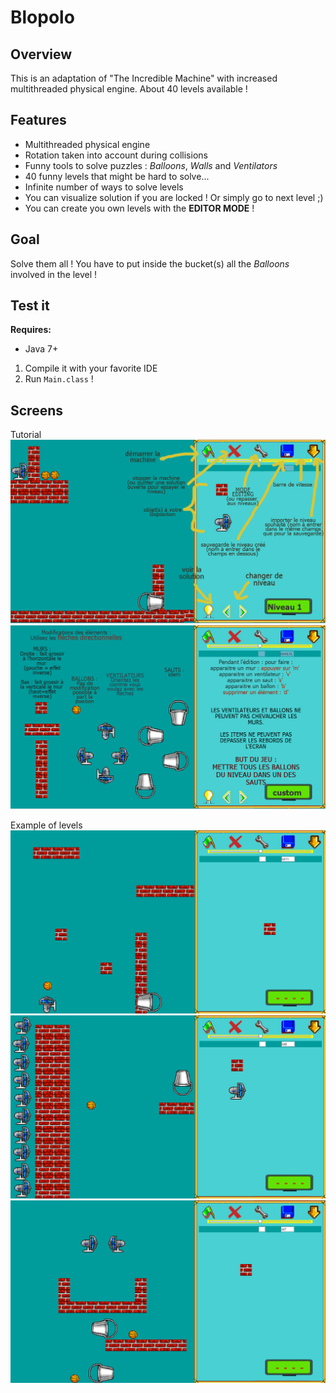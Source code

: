 # Blopolo
## Overview
This is an adaptation of "The Incredible Machine" with increased multithreaded physical engine. About 40 levels available !

## Features
- Multithreaded physical engine
- Rotation taken into account during collisions
- Funny tools to solve puzzles : *Balloons*, *Walls* and *Ventilators* 
- 40 funny levels that might be hard to solve...
- Infinite number of ways to solve levels
- You can visualize solution if you are locked ! Or simply go to next level ;)
- You can create you own levels with the **EDITOR MODE** !

## Goal
Solve them all !
You have to put inside the bucket(s) all the *Balloons* involved in the level !
## Test it
**Requires:** 
- Java 7+

 1. Compile it with your favorite IDE
 2. Run `Main.class` !

## Screens
Tutorial
![tuto1](https://github.com/EnzoBnl/TheNewTIM/blob/master/data/tuto1.png)
![tuto2](https://github.com/EnzoBnl/TheNewTIM/blob/master/data/tuto2.png)

Example of levels
![screen11](https://github.com/EnzoBnl/TheNewTIM/blob/master/data/screens/11.png)
![screen8](https://github.com/EnzoBnl/TheNewTIM/blob/master/data/screens/8.png)
![screen7](https://github.com/EnzoBnl/TheNewTIM/blob/master/data/screens/7.png)
